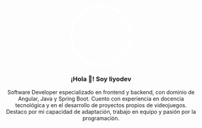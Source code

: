 <div align="center">
<!-- Foto de perfil -->
<div style="width: 150px; height: 150px; overflow: hidden; border-radius: 50%; border: 5px solid white;">
<!--   <img src="https://github.com/liyo-dev/assets/blob/main/profile-pic.png" alt="liyodev" style="width: 20%; height: 20%; border-radius: 50%; object-fit: cover;"> -->
</div>

### ¡Hola 👋! Soy liyodev
Software Developer especializado en frontend y backend, con dominio de Angular, Java y Spring Boot. Cuento con experiencia en docencia tecnológica y en el desarrollo de proyectos propios de videojuegos. Destaco por mi capacidad de adaptación, trabajo en equipo y pasión por la programación.<br>
</div>

